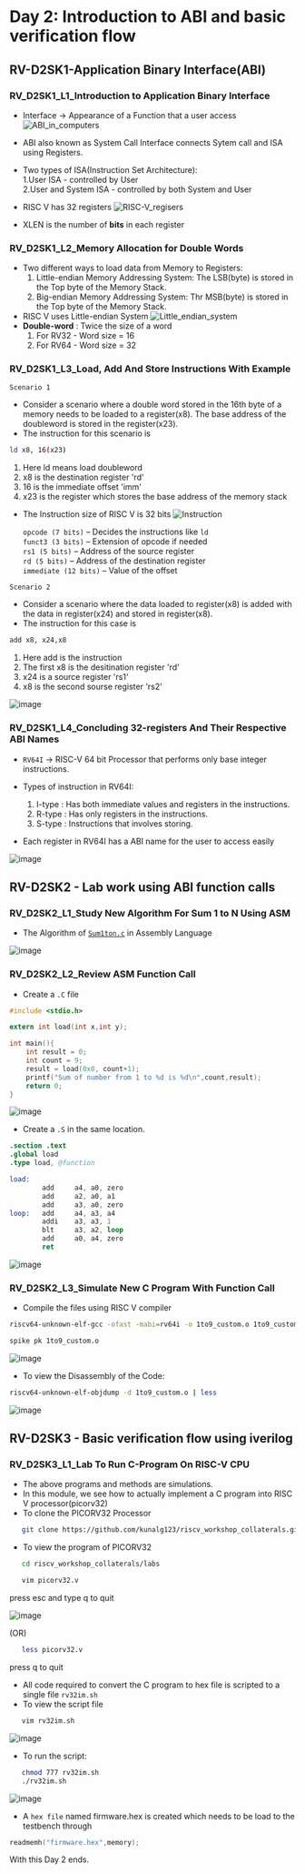 # Day 2: Introduction to ABI and basic verification flow

## RV-D2SK1-Application Binary Interface(ABI)

### RV_D2SK1_L1_Introduction to Application Binary Interface

- Interface &rarr; Appearance of a Function that a user access
![ABI_in_computers](images/Screenshot%202025-05-05%20170808.png)

- ABI also known as System Call Interface connects Sytem call and ISA using Registers.  
- Two types of ISA(Instruction Set Architecture):  
  1.User ISA - controlled by User  
  2.User and System ISA - controlled by both System and User

  
- RISC V has 32 registers
![RISC-V_regisers](images/Screenshot%202025-05-05%20170922.png) 

- XLEN is the number of **bits** in each register 

### RV_D2SK1_L2_Memory Allocation for Double Words

- Two different ways to load data from Memory to Registers:
  1. Little-endian Memory Addressing System: The LSB(byte) is stored in the Top byte of the Memory Stack.
  2. Big-endian Memory Addressing System: Thr MSB(byte) is stored in the Top byte of the Memory Stack.  
- RISC V uses Little-endian System
![Little_endian_system](images/Screenshot%202025-05-05%20174732.png)  
- **Double-word** : Twice the size of a word
  1. For RV32 - Word size = 16
  2. For RV64 - Word size = 32

### RV_D2SK1_L3_Load, Add And Store Instructions With Example
`Scenario 1`
- Consider a scenario where a double word stored in the 16th byte of a memory needs to be loaded to a register(x8). The base address of the doubleword is stored in the register(x23).
- The instruction for this scenario is 
```bash
ld x8, 16(x23)
```
   1. Here ld means load doubleword
   2. x8 is the destination register 'rd'
   3. 16 is the immediate offset 'imm'
   4. x23 is the register which stores the base address of the memory stack

- The Instruction size of RISC V is 32 bits
![Instruction](images/Screenshot%202025-05-05%20183111.png)  

  `opcode (7 bits)` – Decides the instructions like `ld`  
  `funct3 (3 bits)` – Extension of opcode if needed  
  `rs1 (5 bits)` – Address of the source register  
  `rd (5 bits)` – Address of the destination register  
  `immediate (12 bits)` – Value of the offset  

`Scenario 2`
- Consider a scenario where the data loaded to register(x8) is added with the data in register(x24) and stored in register(x8).
- The instruction for this case is
```bash
add x8, x24,x8
```
  1. Here add is the instruction
  2. The first x8 is the desitination register 'rd'
  3. x24 is a source register 'rs1'
  4. x8  is the second sourse register 'rs2'

![image](images/Screenshot%202025-05-05%20185226.png)

### RV_D2SK1_L4_Concluding 32-registers And Their Respective ABI Names

- ``RV64I`` &rarr; RISC-V 64 bit Processor that performs only base integer instructions.  
- Types of instruction in RV64I:
  1. I-type : Has both immediate values and registers in the instructions.
  2. R-type : Has only registers in the instructions.
  3. S-type : Instructions that involves storing.

- Each register in RV64I has a ABI name for the user to access easily  

![image](images/Screenshot%202025-05-05%20190641.png)  


## RV-D2SK2 - Lab work using ABI function calls
  
### RV_D2SK2_L1_Study New Algorithm For Sum 1 to N Using ASM

- The Algorithm of [`Sum1ton.c`](Day1.md#rv_d1sk2_l1_c-program-to-compute-sum-from-1-to-n) in Assembly Language

![image](images/Screenshot%202025-05-05%20192316.png)

### RV_D2SK2_L2_Review ASM Function Call

- Create a `.C` file  
```c
#include <stdio.h>

extern int load(int x,int y);

int main(){
    int result = 0;
    int count = 9;
    result = load(0x0, count+1);
    printf("Sum of number from 1 to %d is %d\n",count,result);
    return 0;
}
```
![image](images/Screenshot%202025-05-05%20193826.png)

- Create a `.S` in the same location.
```S
.section .text
.global load
.type load, @function

load:
        add     a4, a0, zero
        add     a2, a0, a1
        add     a3, a0, zero
loop:   add     a4, a3, a4
        addi    a3, a3, 1
        blt     a3, a2, loop
        add     a0, a4, zero
        ret
```
![image](images/Screenshot%202025-05-05%20193856.png)

### RV_D2SK2_L3_Simulate New C Program With Function Call

- Compile the files using RISC V compiler
```bash
riscv64-unknown-elf-gcc -ofast -mabi=rv64i -o 1to9_custom.o 1to9_custom.c load.S
```  
```bash
spike pk 1to9_custom.o
```
![image](images/Screenshot%202025-05-05%20200214.png)

- To view the Disassembly of the Code:
```bash
riscv64-unknown-elf-objdump -d 1to9_custom.o | less
```
![image](images/Screenshot%202025-05-05%20200322.png)  

## RV-D2SK3 - Basic verification flow using iverilog
### RV_D2SK3_L1_Lab To Run C-Program On RISC-V CPU

- The above programs and methods are simulations.
- In this module, we see how to actually implement a C program into RISC V processor(picorv32)
- To clone the PICORV32 Processor

```bash  
   git clone https://github.com/kunalg123/riscv_workshop_collaterals.git
```
- To view the program of PICORV32
```bash
   cd riscv_workshop_collaterals/labs
```
```bash
   vim picorv32.v
```
press esc and type q to quit

![image](images/Screenshot%202025-05-05%20225428.png)

(OR)

```bash
   less picorv32.v
```
press q to quit

- All code required to convert the C program to hex file is scripted to a single file `rv32im.sh` 
- To view the script file
```bash
   vim rv32im.sh
```
![image](images/Screenshot%202025-05-05%20230112.png)
- To run the script:
```bash
   chmod 777 rv32im.sh
   ./rv32im.sh
```
![image](images/Screenshot%202025-05-05%20230253.png)
- A `hex file` named firmware.hex is created which needs to be load to the testbench through 
```v
readmemh("firmware.hex",memory);
```


With this Day 2 ends.